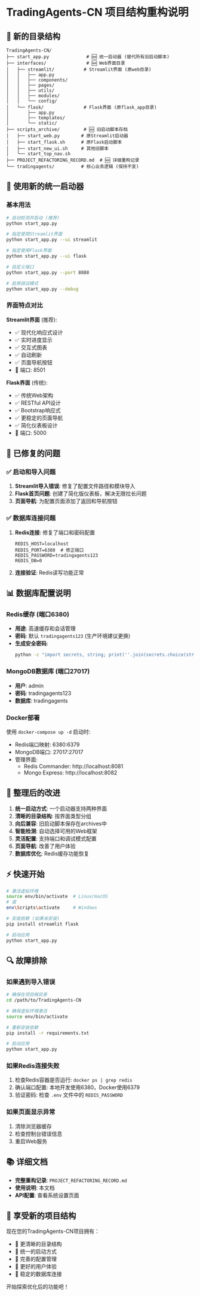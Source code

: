 # TradingAgents-CN 项目结构重构说明

## 📁 新的目录结构

```
TradingAgents-CN/
├── start_app.py              # 🆕 统一启动器 (替代所有旧启动脚本)
├── interfaces/               # 🆕 Web界面目录
│   ├── streamlit/           # Streamlit界面 (原web目录)
│   │   ├── app.py
│   │   ├── components/
│   │   ├── pages/
│   │   ├── utils/
│   │   ├── modules/
│   │   └── config/
│   └── flask/               # Flask界面 (原flask_app目录)
│       ├── app.py
│       ├── templates/
│       └── static/
├── scripts_archive/         # 🆕 旧启动脚本存档
│   ├── start_web.py        # 原Streamlit启动器
│   ├── start_flask.sh      # 原Flask启动脚本
│   ├── start_new_ui.sh     # 其他旧脚本
│   └── start_top_nav.sh
├── PROJECT_REFACTORING_RECORD.md  # 🆕 详细重构记录
└── tradingagents/          # 核心业务逻辑 (保持不变)
```

## 🚀 使用新的统一启动器

### 基本用法
```bash
# 自动检测并启动 (推荐)
python start_app.py

# 指定使用Streamlit界面
python start_app.py --ui streamlit

# 指定使用Flask界面
python start_app.py --ui flask

# 自定义端口
python start_app.py --port 8888

# 启用调试模式
python start_app.py --debug
```

### 界面特点对比

**Streamlit界面** (推荐):
- ✅ 现代化响应式设计
- ✅ 实时进度显示
- ✅ 交互式图表
- ✅ 自动刷新
- ✅ 页面导航按钮
- 📱 端口: 8501

**Flask界面** (传统):
- ✅ 传统Web架构
- ✅ RESTful API设计
- ✅ Bootstrap响应式
- ✅ 更稳定的页面导航
- ✅ 简化仪表板设计
- 📱 端口: 5000

## 🔧 已修复的问题

### ✅ 启动和导入问题
1. **Streamlit导入错误**: 修复了配置文件路径和模块导入
2. **Flask首页问题**: 创建了简化版仪表板，解决无限拉长问题
3. **页面导航**: 为配置页面添加了返回和导航按钮

### ✅ 数据库连接问题
1. **Redis连接**: 修复了端口和密码配置
   ```env
   REDIS_HOST=localhost
   REDIS_PORT=6380  # 修正端口
   REDIS_PASSWORD=tradingagents123
   REDIS_DB=0
   ```
2. **连接验证**: Redis读写功能正常

## 📊 数据库配置说明

### Redis缓存 (端口6380)
- **用途**: 高速缓存和会话管理
- **密码**: 默认 `tradingagents123` (生产环境建议更换)
- **生成安全密码**:
  ```bash
  python -c "import secrets, string; print(''.join(secrets.choice(string.ascii_letters + string.digits + '!@#$%^&*') for _ in range(24)))"
  ```

### MongoDB数据库 (端口27017)
- **用户**: admin
- **密码**: tradingagents123
- **数据库**: tradingagents

### Docker部署
使用 `docker-compose up -d` 启动时:
- Redis端口映射: 6380:6379
- MongoDB端口: 27017:27017
- 管理界面:
  - Redis Commander: http://localhost:8081
  - Mongo Express: http://localhost:8082

## 🧹 整理后的改进

1. **统一启动方式**: 一个启动器支持两种界面
2. **清晰的目录结构**: 按界面类型分组
3. **向后兼容**: 旧启动脚本保存在archives中
4. **智能检测**: 自动选择可用的Web框架
5. **灵活配置**: 支持端口和调试模式配置
6. **页面导航**: 改善了用户体验
7. **数据库优化**: Redis缓存功能恢复

## ⚡ 快速开始

```bash
# 激活虚拟环境
source env/bin/activate  # Linux/macOS
# 或
env\Scripts\activate     # Windows

# 安装依赖 (如果未安装)
pip install streamlit flask

# 启动应用
python start_app.py
```

## 🔍 故障排除

### 如果遇到导入错误
```bash
# 确保在项目根目录
cd /path/to/TradingAgents-CN

# 确保虚拟环境激活
source env/bin/activate

# 重新安装依赖
pip install -r requirements.txt

# 启动应用
python start_app.py
```

### 如果Redis连接失败
1. 检查Redis容器是否运行: `docker ps | grep redis`
2. 确认端口配置: 本地开发使用6380，Docker使用6379
3. 验证密码: 检查 `.env` 文件中的 `REDIS_PASSWORD`

### 如果页面显示异常
1. 清除浏览器缓存
2. 检查控制台错误信息
3. 重启Web服务

## 📚 详细文档

- **完整重构记录**: `PROJECT_REFACTORING_RECORD.md`
- **使用说明**: 本文档
- **API配置**: 查看系统设置页面

## 🎉 享受新的项目结构

现在您的TradingAgents-CN项目拥有：
- 🎯 更清晰的目录结构
- 🚀 统一的启动方式
- 🔧 完善的配置管理
- 📱 更好的用户体验
- 💾 稳定的数据库连接

开始探索优化后的功能吧！
